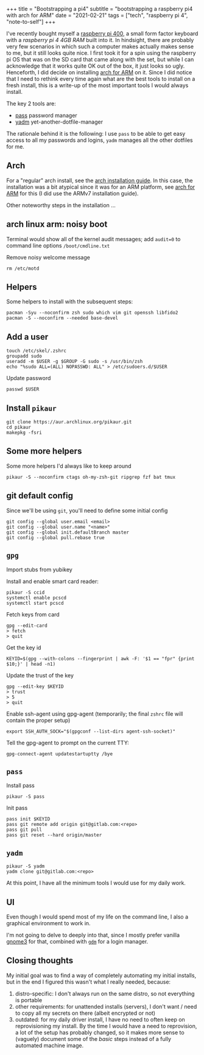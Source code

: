 +++
title = "Bootstrapping a pi4"
subtitle = "bootstrapping a raspberry pi4 with arch for ARM"
date = "2021-02-21"
tags = ["tech", "raspberry pi 4", "note-to-self"]
+++

I've recently bought myself a [raspberry pi 400], a small form factor keyboard with a _raspberry pi 4 4GB RAM_ built into it.
In hindsight, there are probably very few scenarios in which such a computer makes actually makes sense to me, but it still looks quite nice.
I first took it for a spin using the raspberry pi OS that was on the SD card that came along with the set, but while I can acknowledge that it works quite OK out of the box, it just looks so ugly.
Henceforth, I did decide on installing [arch for ARM] on it.
Since I did notice that I need to rethink every time again what are the best tools to install on a fresh install, this is a write-up of the most important tools I would always install.

The key 2 tools are:

- [pass] password manager
- [yadm] yet-another-dotfile-manager

The rationale behind it is the following: I use `pass` to be able to get easy access to all my passwords and logins, `yadm` manages all the other dotfiles for me.

## Arch

For a "regular" arch install, see the [arch installation guide].
In this case, the installation was a bit atypical since it was for an ARM platform, see [arch for ARM] for this (I did use the ARMv7 installation guide).

Other noteworthy steps in the installation ...

## arch linux arm: noisy boot

Terminal would show all of the kernel audit messages; add `audit=0` to command line options `/boot/cmdline.txt`

Remove noisy welcome message

    rm /etc/motd

## Helpers

Some helpers to install with the subsequent steps:

    pacman -Syu --noconfirm zsh sudo which vim git openssh libfido2
    pacman -S --noconfirm --needed base-devel

## Add a user

    touch /etc/skel/.zshrc
    groupadd sudo
    useradd -m $USER -g $GROUP -G sudo -s /usr/bin/zsh
    echo "%sudo ALL=(ALL) NOPASSWD: ALL" > /etc/sudoers.d/$USER

Update password

    passwd $USER

## Install `pikaur`

    git clone https://aur.archlinux.org/pikaur.git
    cd pikaur
    makepkg -fsri

## Some more helpers

Some more helpers I'd always like to keep around

    pikaur -S --noconfirm ctags oh-my-zsh-git ripgrep fzf bat tmux

## git default config

Since we'll be using `git`, you'll need to define some initial config

    git config --global user.email <email>
    git config --global user.name "<name>"
    git config --global init.defaultBranch master
    git config --global pull.rebase true

## `gpg`

Import stubs from yubikey

Install and enable smart card reader:

    pikaur -S ccid
    systemctl enable pcscd
    systemctl start pcscd

Fetch keys from card

    gpg --edit-card
    > fetch
    > quit

Get the key id

    KEYID=$(gpg --with-colons --fingerprint | awk -F: '$1 == "fpr" {print $10;}' | head -n1)

Update the trust of the key

    gpg --edit-key $KEYID
    > trust
    > 5
    > quit

Enable ssh-agent using gpg-agent (temporarily; the final `zshrc` file will contain the proper setup)

    export SSH_AUTH_SOCK="$(gpgconf --list-dirs agent-ssh-socket)"

Tell the gpg-agent to prompt on the current TTY:

    gpg-connect-agent updatestartuptty /bye

## `pass`

Install pass

    pikaur -S pass

Init pass

    pass init $KEYID
    pass git remote add origin git@gitlab.com:<repo>
    pass git pull
    pass git reset --hard origin/master

## `yadm`

    pikaur -S yadm
    yadm clone git@gitlab.com:<repo>

At this point, I have all the minimum tools I would use for my daily work.

## UI

Even though I would spend most of my life on the command line, I also a graphical environment to work in.

I'm not going to delve to deeply into that, since I mostly prefer vanilla [gnome3] for that, combined with [`gdm`] for a login manager.

## Closing thoughts

My initial goal was to find a way of completely automating my initial installs, but in the end I figured this wasn't what I really needed, because:

1. distro-specific: I don't always run on the same distro, so not everything is portable
1. other requirements: for unattended installs (servers), I don't want / need to copy all my secrets on there (albeit encrypted or not)
1. outdated: for my daily driver install, I have no need to often keep on reprovisioning my install. By the time I would have a need to reprovision, a lot of the setup has probably changed, so it makes more sense to (vaguely) document some of the _basic_ steps instead of a fully automated machine image.

[pass]: https://www.passwordstore.org/
[yadm]: https://yadm.io/
[raspberry pi 400]: https://www.raspberrypi.org/products/raspberry-pi-400/
[arch for arm]: https://archlinuxarm.org/platforms/armv8/broadcom/raspberry-pi-4
[arch installation guide]: https://wiki.archlinux.org/index.php/installation_guide
[gnome3]: https://www.gnome.org
[`gdm`]: https://wiki.gnome.org/Projects/GDM
